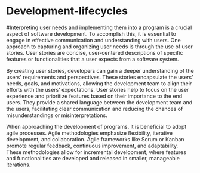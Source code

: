 # Development-lifecycles
#Interpreting user needs and implementing them into a program is a crucial aspect of software development. To accomplish this, it is essential to engage in effective communication and understanding with users. One approach to capturing and organizing user needs is through the use of user stories. User stories are concise, user-centered descriptions of specific features or functionalities that a user expects from a software system.

By creating user stories, developers can gain a deeper understanding of the users' requirements and perspectives. These stories encapsulate the users' needs, goals, and motivations, allowing the development team to align their efforts with the users' expectations. User stories help to focus on the user experience and prioritize features based on their importance to the end users. They provide a shared language between the development team and the users, facilitating clear communication and reducing the chances of misunderstandings or misinterpretations.

When approaching the development of programs, it is beneficial to adopt agile processes. Agile methodologies emphasize flexibility, iterative development, and collaboration. Agile frameworks like Scrum or Kanban promote regular feedback, continuous improvement, and adaptability. These methodologies allow for incremental development, where features and functionalities are developed and released in smaller, manageable iterations.
